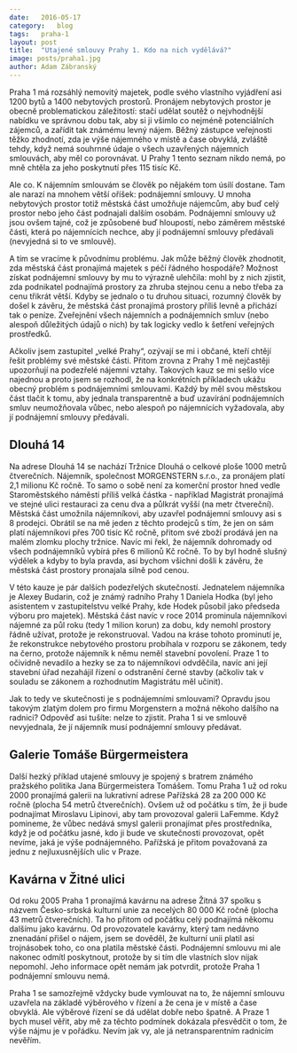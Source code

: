 ```yaml
---
date:	2016-05-17
category:	blog
tags:	praha-1
layout:	post
title:	"Utajené smlouvy Prahy 1. Kdo na nich vydělává?" 
image: posts/praha1.jpg
author:	Adam Zábranský
---
```


Praha 1 má rozsáhlý nemovitý majetek, podle svého vlastního vyjádření asi 1200 bytů a 1400 nebytových prostorů. Pronájem nebytových prostor je obecně problematickou záležitostí: stačí udělat soutěž o nejvhodnější nabídku ve správnou dobu tak, aby si ji všimlo co nejméně potenciálních zájemců, a zařídit tak známému levný nájem. Běžný zástupce veřejnosti těžko zhodnotí, zda je výše nájemného v místě a čase obvyklá, zvláště tehdy, když nemá souhrnné údaje o všech uzavřených nájemních smlouvách, aby měl co porovnávat. U Prahy 1 tento seznam nikdo nemá, po mně chtěla za jeho poskytnutí přes 115 tisíc Kč.

Ale co. K nájemním smlouvám se člověk po nějakém tom úsilí dostane. Tam ale narazí na mnohem větší oříšek: podnájemní smlouvy. U mnoha nebytových prostor totiž městská část umožňuje nájemcům, aby buď celý prostor nebo jeho část podnajali dalším osobám. Podnájemní smlouvy už jsou ovšem tajné, což je způsobené buď hloupostí, nebo záměrem městské části, která po nájemnících nechce, aby jí podnájemní smlouvy předávali (nevyjedná si to ve smlouvě).

A tím se vracíme k původnímu problému. Jak může běžný člověk zhodnotit, zda městská část pronajímá majetek s péčí řádného hospodáře? Možnost získat podnájemní smlouvy by mu to výrazně ulehčila: mohl by z nich zjistit, zda podnikatel podnajímá prostory za zhruba stejnou cenu a nebo třeba za cenu třikrát větší. Kdyby se jednalo o tu druhou situaci, rozumný člověk by došel k závěru, že městská část pronajímá prostory příliš levně a přichází tak o peníze. Zveřejnění všech nájemních a podnájemních smluv (nebo alespoň důležitých údajů o nich) by tak logicky vedlo k šetření veřejných prostředků.

Ačkoliv jsem zastupitel „velké Prahy“, ozývají se mi i občané, kteří chtějí řešit problémy své městské části. Přitom zrovna z Prahy 1 mě nejčastěji upozorňují na podezřelé nájemní vztahy. Takových kauz se mi sešlo více najednou a proto jsem se rozhodl, že na konkrétních příkladech ukážu obecný problém s podnájemními smlouvami. Každý by měl svou městskou část tlačit k tomu, aby jednala transparentně a buď uzavírání podnájemních smluv neumožňovala vůbec, nebo alespoň po nájemnících vyžadovala, aby jí podnájemní smlouvy předávali.

## Dlouhá 14
Na adrese Dlouhá 14 se nachází Tržnice Dlouhá o celkové ploše 1000 metrů čtverečních. Nájemník, společnost MORGENSTERN s.r.o., za pronájem platí 2,1 milionu Kč ročně. To samo o sobě není za komerční prostor hned vedle Staroměstského náměstí příliš velká částka - například Magistrát pronajímá ve stejné ulici restauraci za cenu dva a půlkrát vyšší (na metr čtvereční). Městská část umožnila nájemníkovi, aby uzavřel podnájemní smlouvy asi s 8 prodejci. Obrátil se na mě jeden z těchto prodejců s tím, že jen on sám platí nájemníkovi přes 700 tisíc Kč ročně, přitom své zboží prodává jen na malém zlomku plochy tržnice. Navíc mi řekl, že nájemník dohromady od všech podnájemníků vybírá přes 6 milionů Kč ročně. To by byl hodně slušný výdělek a kdyby to byla pravda, asi bychom všichni došli k závěru, že městská část prostory pronajala silně pod cenou.

V této kauze je pár dalších podezřelých skutečností. Jednatelem nájemníka je Alexey Budarin, což je známý radního Prahy 1 Daniela Hodka (byl jeho asistentem v zastupitelstvu velké Prahy, kde Hodek působil jako předseda výboru pro majetek). Městská část navíc v roce 2014 prominula nájemníkovi nájemné za půl roku (tedy 1 milion korun) za dobu, kdy nemohl prostory řádně užívat, protože je rekonstruoval. Vadou na kráse tohoto prominutí je, že rekonstrukce nebytového prostoru probíhala v rozporu se zákonem, tedy na černo, protože nájemník k němu neměl stavební povolení. Praze 1 to očividně nevadilo a hezky se za to nájemníkovi odvděčila, navíc ani její stavební úřad nezahájil řízení o odstranění černé stavby (ačkoliv tak v souladu se zákonem a rozhodnutím Magistrátu měl učinit).

Jak to tedy ve skutečnosti je s podnájemními smlouvami? Opravdu jsou takovým zlatým dolem pro firmu Morgenstern a možná někoho dalšího na radnici? Odpověď asi tušíte: nelze to zjistit. Praha 1 si ve smlouvě nevyjednala, že jí nájemník musí podnájemní smlouvy předávat.

## Galerie Tomáše Bürgermeistera
Další hezký příklad utajené smlouvy je spojený s bratrem známého pražského politika Jana Bürgermeistera Tomášem. Tomu Praha 1 už od roku 2000 pronajímá galerii na lukrativní adrese Pařížská 28 za 200 000 Kč ročně (plocha 54 metrů čtverečních). Ovšem už od počátku s tím, že ji bude podnajímat Miroslavu Lipinovi, aby tam provozoval galerii LaFemme. Když pomineme, že vůbec nedává smysl galerii pronajímat přes prostředníka, když je od počátku jasné, kdo ji bude ve skutečnosti provozovat, opět nevíme, jaká je výše podnájemného. Pařížská je přitom považovaná za jednu z nejluxusnějších ulic v Praze.

## Kavárna v Žitné ulici
Od roku 2005 Praha 1 pronajímá kavárnu na adrese Žitná 37 spolku s názvem Česko-srbská kulturní unie za necelých 80 000 Kč ročně (plocha 43 metrů čtverečních). Ta ho přitom od počátku celý podnajímá někomu dalšímu jako kavárnu. Od provozovatele kavárny, který tam nedávno znenadání přišel o nájem, jsem se dověděl, že kulturní unii platil asi trojnásobek toho, co ona platila městské části. Podnájemní smlouvu mi ale nakonec odmítl poskytnout, protože by si tím dle vlastních slov nijak nepomohl. Jeho informace opět nemám jak potvrdit, protože Praha 1 podnájemní smlouvu nemá.

Praha 1 se samozřejmě vždycky bude vymlouvat na to, že nájemní smlouvu uzavřela na základě výběrového v řízení a že cena je v místě a čase obvyklá. Ale výběrové řízení se dá udělat dobře nebo špatně. A Praze 1 bych musel věřit, aby mě za těchto podmínek dokázala přesvědčit o tom, že výše nájmu je v pořádku. Nevím jak vy, ale já netransparentním radnicím nevěřím.
